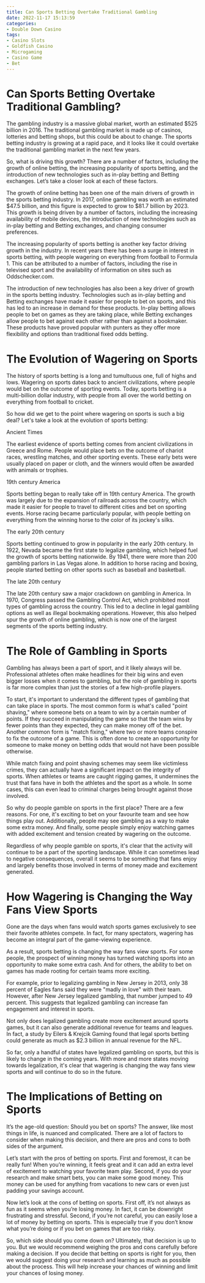 ```yaml
---
title: Can Sports Betting Overtake Traditional Gambling
date: 2022-11-17 15:13:59
categories:
- Double Down Casino
tags:
- Casino Slots
- Goldfish Casino
- Microgaming
- Casino Game
- Bet
---
```



#  Can Sports Betting Overtake Traditional Gambling?

The gambling industry is a massive global market, worth an estimated $525 billion in 2016. The traditional gambling market is made up of casinos, lotteries and betting shops, but this could be about to change. The sports betting industry is growing at a rapid pace, and it looks like it could overtake the traditional gambling market in the next few years.

So, what is driving this growth? There are a number of factors, including the growth of online betting, the increasing popularity of sports betting, and the introduction of new technologies such as in-play betting and Betting exchanges. Let’s take a closer look at each of these factors.

The growth of online betting has been one of the main drivers of growth in the sports betting industry. In 2017, online gambling was worth an estimated $47.5 billion, and this figure is expected to grow to $81.7 billion by 2023. This growth is being driven by a number of factors, including the increasing availability of mobile devices, the introduction of new technologies such as in-play betting and Betting exchanges, and changing consumer preferences.

The increasing popularity of sports betting is another key factor driving growth in the industry. In recent years there has been a surge in interest in sports betting, with people wagering on everything from football to Formula 1. This can be attributed to a number of factors, including the rise in televised sport and the availability of information on sites such as Oddschecker.com.

The introduction of new technologies has also been a key driver of growth in the sports betting industry. Technologies such as in-play betting and Betting exchanges have made it easier for people to bet on sports, and this has led to an increase in demand for these products. In-play betting allows people to bet on games as they are taking place, while Betting exchanges allow people to bet against each other rather than against a bookmaker. These products have proved popular with punters as they offer more flexibility and options than traditional fixed odds betting.

#  The Evolution of Wagering on Sports

The history of sports betting is a long and tumultuous one, full of highs and lows. Wagering on sports dates back to ancient civilizations, where people would bet on the outcome of sporting events. Today, sports betting is a multi-billion dollar industry, with people from all over the world betting on everything from football to cricket.

So how did we get to the point where wagering on sports is such a big deal? Let's take a look at the evolution of sports betting:

Ancient Times

The earliest evidence of sports betting comes from ancient civilizations in Greece and Rome. People would place bets on the outcome of chariot races, wrestling matches, and other sporting events. These early bets were usually placed on paper or cloth, and the winners would often be awarded with animals or trophies.

19th century America

Sports betting began to really take off in 19th century America. The growth was largely due to the expansion of railroads across the country, which made it easier for people to travel to different cities and bet on sporting events. Horse racing became particularly popular, with people betting on everything from the winning horse to the color of its jockey's silks.

The early 20th century

Sports betting continued to grow in popularity in the early 20th century. In 1922, Nevada became the first state to legalize gambling, which helped fuel the growth of sports betting nationwide. By 1941, there were more than 200 gambling parlors in Las Vegas alone. In addition to horse racing and boxing, people started betting on other sports such as baseball and basketball.

The late 20th century

The late 20th century saw a major crackdown on gambling in America. In 1970, Congress passed the Gambling Control Act, which prohibited most types of gambling across the country. This led to a decline in legal gambling options as well as illegal bookmaking operations. However, this also helped spur the growth of online gambling, which is now one of the largest segments of the sports betting industry.

#  The Role of Gambling in Sports

Gambling has always been a part of sport, and it likely always will be. Professional athletes often make headlines for their big wins and even bigger losses when it comes to gambling, but the role of gambling in sports is far more complex than just the stories of a few high-profile players.

To start, it's important to understand the different types of gambling that can take place in sports. The most common form is what's called "point shaving," where someone bets on a team to win by a certain number of points. If they succeed in manipulating the game so that the team wins by fewer points than they expected, they can make money off of the bet. Another common form is "match fixing," where two or more teams conspire to fix the outcome of a game. This is often done to create an opportunity for someone to make money on betting odds that would not have been possible otherwise.

While match fixing and point shaving schemes may seem like victimless crimes, they can actually have a significant impact on the integrity of sports. When athletes or teams are caught rigging games, it undermines the trust that fans have in both the athletes and the sport as a whole. In some cases, this can even lead to criminal charges being brought against those involved.

So why do people gamble on sports in the first place? There are a few reasons. For one, it's exciting to bet on your favourite team and see how things play out. Additionally, people may see gambling as a way to make some extra money. And finally, some people simply enjoy watching games with added excitement and tension created by wagering on the outcome.

Regardless of why people gamble on sports, it's clear that the activity will continue to be a part of the sporting landscape. While it can sometimes lead to negative consequences, overall it seems to be something that fans enjoy and largely benefits those involved in terms of money made and excitement generated.

#  How Wagering is Changing the Way Fans View Sports

Gone are the days when fans would watch sports games exclusively to see their favorite athletes compete. In fact, for many spectators, wagering has become an integral part of the game-viewing experience.

As a result, sports betting is changing the way fans view sports. For some people, the prospect of winning money has turned watching sports into an opportunity to make some extra cash. And for others, the ability to bet on games has made rooting for certain teams more exciting.

For example, prior to legalizing gambling in New Jersey in 2013, only 38 percent of Eagles fans said they were "madly in love" with their team. However, after New Jersey legalized gambling, that number jumped to 49 percent. This suggests that legalized gambling can increase fan engagement and interest in sports.

Not only does legalized gambling create more excitement around sports games, but it can also generate additional revenue for teams and leagues. In fact, a study by Eilers & Krejcik Gaming found that legal sports betting could generate as much as $2.3 billion in annual revenue for the NFL.

So far, only a handful of states have legalized gambling on sports, but this is likely to change in the coming years. With more and more states moving towards legalization, it's clear that wagering is changing the way fans view sports and will continue to do so in the future.

#  The Implications of Betting on Sports

It’s the age-old question: Should you bet on sports? The answer, like most things in life, is nuanced and complicated. There are a lot of factors to consider when making this decision, and there are pros and cons to both sides of the argument.

Let’s start with the pros of betting on sports. First and foremost, it can be really fun! When you’re winning, it feels great and it can add an extra level of excitement to watching your favorite team play. Second, if you do your research and make smart bets, you can make some good money. This money can be used for anything from vacations to new cars or even just padding your savings account.

Now let’s look at the cons of betting on sports. First off, it’s not always as fun as it seems when you’re losing money. In fact, it can be downright frustrating and stressful. Second, if you’re not careful, you can easily lose a lot of money by betting on sports. This is especially true if you don’t know what you’re doing or if you bet on games that are too risky.

So, which side should you come down on? Ultimately, that decision is up to you. But we would recommend weighing the pros and cons carefully before making a decision. If you decide that betting on sports is right for you, then we would suggest doing your research and learning as much as possible about the process. This will help increase your chances of winning and limit your chances of losing money.